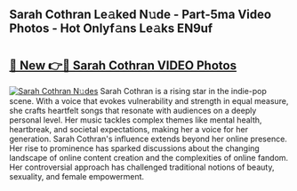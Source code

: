 ## Sarah Cothran Le𝚊ked N𝚞de - Part-5ma Video Photos - Hot Onlyf𝚊ns Le𝚊ks EN9uf

# <h2><a href="http://ac12234.deff.icu/?id=Sarah+Cothran">🔗 New 👉🔴 Sarah Cothran VIDEO Photos</a></h2>

[![Sarah Cothran N𝚞des](https://i.imgur.com/rIISA9y.gif)](http://ac12234.deff.icu/?id=Sarah+Cothran)
Sarah Cothran is a rising star in the indie-pop scene. With a voice that evokes vulnerability and strength in equal measure, she crafts heartfelt songs that resonate with audiences on a deeply personal level. Her music tackles complex themes like mental health, heartbreak, and societal expectations, making her a voice for her generation. Sarah Cothran's influence extends beyond her online presence. Her rise to prominence has sparked discussions about the changing landscape of online content creation and the complexities of online fandom. Her controversial approach has challenged traditional notions of beauty, sexuality, and female empowerment.
